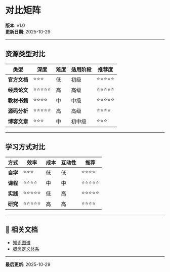 ﻿# 对比矩阵

**版本**: v1.0  
**更新日期**: 2025-10-29

---

## 资源类型对比

| 类型 | 深度 | 难度 | 适用阶段 | 推荐度 |
|------|------|------|---------|-------|
| **官方文档** | ⭐⭐⭐ | 低 | 初级 | ⭐⭐⭐⭐⭐ |
| **经典论文** | ⭐⭐⭐⭐⭐ | 高 | 高级 | ⭐⭐⭐⭐⭐ |
| **教材书籍** | ⭐⭐⭐⭐ | 中 | 中级 | ⭐⭐⭐⭐⭐ |
| **源码分析** | ⭐⭐⭐⭐⭐ | 高 | 高级 | ⭐⭐⭐⭐ |
| **博客文章** | ⭐⭐⭐ | 中 | 初中级 | ⭐⭐⭐ |

---

## 学习方式对比

| 方式 | 效率 | 成本 | 互动性 | 推荐 |
|------|------|------|-------|------|
| **自学** | ⭐⭐⭐ | 低 | 低 | ⭐⭐⭐⭐ |
| **课程** | ⭐⭐⭐⭐ | 中 | 中 | ⭐⭐⭐⭐⭐ |
| **实践** | ⭐⭐⭐⭐⭐ | 低 | 高 | ⭐⭐⭐⭐⭐ |
| **研究** | ⭐⭐⭐⭐⭐ | 高 | 高 | ⭐⭐⭐⭐ |

---

## 🔗 相关文档

- [知识图谱](./00-知识图谱.md)
- [概念定义体系](./00-概念定义体系.md)

---

**最后更新**: 2025-10-29
